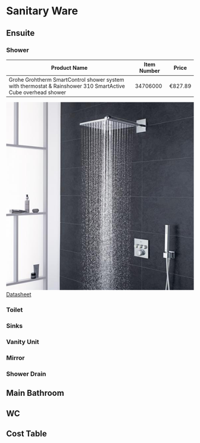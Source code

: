 # Sanitary Ware

## Ensuite

### Shower

| Product Name                                                  | Item Number    | Price          |
| ------------------------------------------------------------- | -------------- | -------------- |
| Grohe Grohtherm SmartControl shower system with thermostat & Rainshower 310 SmartActive Cube overhead shower | 34706000 | €827.89 |

![ensuite-shower1 image](ensuite-shower1.jpg)
<a href="https://raw.githubusercontent.com/pirateZilla/Sanitary-Ware/main/Ensuite-Shower-System.pdf?token=AEUD2R6JVWD7D4RX6XWN3L3BC65VE" target="_blank">Datasheet</a>

### Toilet

### Sinks

### Vanity Unit

### Mirror

### Shower Drain

## Main Bathroom

## WC

## Cost Table